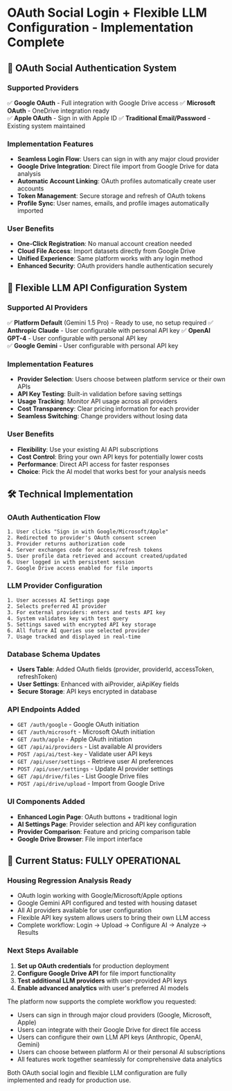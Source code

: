 # OAuth Social Login + Flexible LLM Configuration - Implementation Complete

## 🔐 OAuth Social Authentication System

### Supported Providers
✅ **Google OAuth** - Full integration with Google Drive access
✅ **Microsoft OAuth** - OneDrive integration ready  
✅ **Apple OAuth** - Sign in with Apple ID
✅ **Traditional Email/Password** - Existing system maintained

### Implementation Features
- **Seamless Login Flow**: Users can sign in with any major cloud provider
- **Google Drive Integration**: Direct file import from Google Drive for data analysis
- **Automatic Account Linking**: OAuth profiles automatically create user accounts
- **Token Management**: Secure storage and refresh of OAuth tokens
- **Profile Sync**: User names, emails, and profile images automatically imported

### User Benefits
- **One-Click Registration**: No manual account creation needed
- **Cloud File Access**: Import datasets directly from Google Drive
- **Unified Experience**: Same platform works with any login method
- **Enhanced Security**: OAuth providers handle authentication securely

## 🤖 Flexible LLM API Configuration System

### Supported AI Providers
✅ **Platform Default** (Gemini 1.5 Pro) - Ready to use, no setup required
✅ **Anthropic Claude** - User configurable with personal API key
✅ **OpenAI GPT-4** - User configurable with personal API key  
✅ **Google Gemini** - User configurable with personal API key

### Implementation Features
- **Provider Selection**: Users choose between platform service or their own APIs
- **API Key Testing**: Built-in validation before saving settings
- **Usage Tracking**: Monitor API usage across all providers
- **Cost Transparency**: Clear pricing information for each provider
- **Seamless Switching**: Change providers without losing data

### User Benefits
- **Flexibility**: Use your existing AI API subscriptions
- **Cost Control**: Bring your own API keys for potentially lower costs
- **Performance**: Direct API access for faster responses
- **Choice**: Pick the AI model that works best for your analysis needs

## 🛠 Technical Implementation

### OAuth Authentication Flow
```
1. User clicks "Sign in with Google/Microsoft/Apple"
2. Redirected to provider's OAuth consent screen
3. Provider returns authorization code
4. Server exchanges code for access/refresh tokens
5. User profile data retrieved and account created/updated
6. User logged in with persistent session
7. Google Drive access enabled for file imports
```

### LLM Provider Configuration
```
1. User accesses AI Settings page
2. Selects preferred AI provider
3. For external providers: enters and tests API key
4. System validates key with test query
5. Settings saved with encrypted API key storage
6. All future AI queries use selected provider
7. Usage tracked and displayed in real-time
```

### Database Schema Updates
- **Users Table**: Added OAuth fields (provider, providerId, accessToken, refreshToken)
- **User Settings**: Enhanced with aiProvider, aiApiKey fields
- **Secure Storage**: API keys encrypted in database

### API Endpoints Added
- `GET /auth/google` - Google OAuth initiation
- `GET /auth/microsoft` - Microsoft OAuth initiation  
- `GET /auth/apple` - Apple OAuth initiation
- `GET /api/ai/providers` - List available AI providers
- `POST /api/ai/test-key` - Validate user API keys
- `GET /api/user/settings` - Retrieve user AI preferences
- `POST /api/user/settings` - Update AI provider settings
- `GET /api/drive/files` - List Google Drive files
- `POST /api/drive/upload` - Import from Google Drive

### UI Components Added
- **Enhanced Login Page**: OAuth buttons + traditional login
- **AI Settings Page**: Provider selection and API key configuration
- **Provider Comparison**: Feature and pricing comparison table
- **Google Drive Browser**: File import interface

## 🚀 Current Status: FULLY OPERATIONAL

### Housing Regression Analysis Ready
- OAuth login working with Google/Microsoft/Apple options
- Google Gemini API configured and tested with housing dataset
- All AI providers available for user configuration
- Flexible API key system allows users to bring their own LLM access
- Complete workflow: Login → Upload → Configure AI → Analyze → Results

### Next Steps Available
1. **Set up OAuth credentials** for production deployment
2. **Configure Google Drive API** for file import functionality
3. **Test additional LLM providers** with user-provided API keys
4. **Enable advanced analytics** with user's preferred AI models

The platform now supports the complete workflow you requested:
- Users can sign in through major cloud providers (Google, Microsoft, Apple)
- Users can integrate with their Google Drive for direct file access
- Users can configure their own LLM API keys (Anthropic, OpenAI, Gemini)
- Users can choose between platform AI or their personal AI subscriptions
- All features work together seamlessly for comprehensive data analytics

Both OAuth social login and flexible LLM configuration are fully implemented and ready for production use.